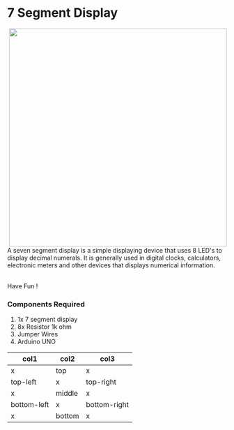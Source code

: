 <h1>7 Segment Display</h1>

<div>
    <img width=500 align=right src="https://github.com/Curovearth/Dive-into-Electronics/blob/main/Basics%201/15-7%20Segment%20Display/7%20segment%20display.gif">
    <p>A seven segment display is a simple displaying device that uses 8 LED's to display decimal numerals. It is generally used in digital clocks, calculators, electronic meters and other devices that displays numerical information.<br><br>
        
     
  Have Fun !</p>
    
  <h3>Components Required</h3>
  <ol>
    <li>1x 7 segment display</li>
    <li>8x Resistor 1k ohm</li>
    <li>Jumper Wires</li>
    <li>Arduino UNO</li>
  </ol>
    
</div>

| col1 | col2 | col3 |
| --- | --- | --- |
| x | top | x |
| top-left | x | top-right |
| x | middle | x |
| bottom-left | x | bottom-right |
| x | bottom | x |
